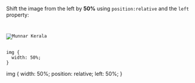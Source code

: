 Shift the image from the left by
**50%** using `position:relative`
and the `left` property:

<codeblock language="css" type="exercise" testMode="fixedInput">
<code>
<panel language="html">
<img src="munnar-kerala-06.jpg" alt="Munnar Kerala">
</panel>
<panel language="css">
img {
  width: 50%;
}
</panel>
</code>

<solution>
img {
  width: 50%;
  position: relative;
  left: 50%;
}
</solution>
</codeblock>